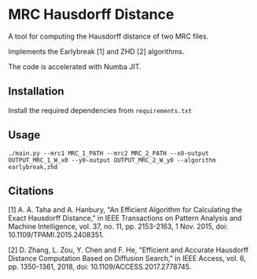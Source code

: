 # MRC Hausdorff Distance
A tool for computing the Hausdorff distance of two MRC files.

Implements the Earlybreak [1] and ZHD [2] algorithms.

The code is accelerated with Numba JIT.

## Installation
Install the required dependencies from `requirements.txt`

## Usage
`./main.py --mrc1 MRC_1_PATH --mrc2 MRC_2_PATH --x0-output OUTPUT_MRC_1_W_x0 --y0-output OUTPUT_MRC_2_W_y0 --algorithm earlybreak,zhd`

## Citations
[1] A. A. Taha and A. Hanbury, "An Efficient Algorithm for Calculating the Exact Hausdorff Distance," in IEEE Transactions on Pattern Analysis and Machine Intelligence, vol. 37, no. 11, pp. 2153-2163, 1 Nov. 2015, doi: 10.1109/TPAMI.2015.2408351.

[2] D. Zhang, L. Zou, Y. Chen and F. He, "Efficient and Accurate Hausdorff Distance Computation Based on Diffusion Search," in IEEE Access, vol. 6, pp. 1350-1361, 2018, doi: 10.1109/ACCESS.2017.2778745.